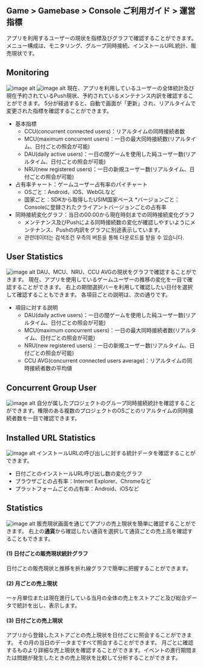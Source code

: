 ## Game > Gamebase > Console ご利用ガイド > 運営指標

アプリを利用するユーザーの現状を指標及びグラフで確認することができます。
メニュー構成は、モニタリング、グループ同時接続、インストールURL統計、販売現状です。


## Monitoring
![image alt](http://static.toastoven.net/prod_gamebase/Operators_Guide/Console_Monitoring_Monitoring1_1.2.png)
![image alt](http://static.toastoven.net/prod_gamebase/Operators_Guide/Console_Monitoring_Monitoring2_1.2.png)
現在、アプリを利用しているユーザーの全体統計及び現在予約されているPush現状、予約されているメンテナンス内訳を確認することができます。
5分が経過すると、自動で画面が「更新」され、リアルタイムで変更された指標を確認することができます。

* 基本指標
	* CCU(concurrent connected users)：リアルタイムの同時接続者数
	* MCU(maximum concurrent users)：一日の最大同時接続数(リアルタイム、日付ごとの照会が可能)
	* DAU(daily active users)：一日の間ゲームを使用した純ユーザー数(リアルタイム、日付ごとの照会が可能)
	* NRU(new registered users)：一日の新規ユーザー数(リアルタイム、日付ごとの照会が可能)
* 占有率チャート：ゲームユーザー占有率のパイチャート
	* OSごと：Android、iOS、WebGLなど
	* 国家ごと：SDKから取得したUSIM国家ベース
	*バージョンごと：Consoleに登録されたクライアントバージョンごとの占有率
* 同時接続変化グラフ：当日の00:00から現在時刻までの同時接続変化グラフ
	* メンテナンス及びPushによる同時接続数の変化が確認しやすいようにメンテナンス、Pushの内訳をグラフに別途表示しています。
	* 관련데이터는 검색조건 우측의 버튼을 통해 다운로드를 받을 수 있습니다.

## User Statistics
![image alt](http://static.toastoven.net/prod_gamebase/Operators_Guide/Console_Monitoring_UserStatistics1_1.0.png)
DAU、MCU、NRU、CCU AVGの現状をグラフで確認することができます。
現在、アプリを使用しているゲームユーザーの推移の変化を一目で確認することができます。
右上の期間選択バーを利用して確認したい日付を選択して確認することもできます。
各項目ごとの説明は、次の通りです。

* 項目に対する説明
	* DAU(daily active users)：一日の間ゲームを使用した純ユーザー数(リアルタイム、日付ごとの照会が可能)
	* MCU(maximum concurrent users)：一日の最大同時接続者数(リアルタイム、日付ごとの照会が可能)
	* NRU(new registered users)：一日の新規ユーザー数(リアルタイム、日付ごとの照会が可能)
	* CCU AVG(concurrent connected users average)：リアルタイムの同時接続者数の平均値

## Concurrent Group User
![image alt](http://static.toastoven.net/prod_gamebase/Operators_Guide/Console_Monitoring_ConcurrentUser1_1.1.png)
自分が属したプロジェクトのグループ同時接続統計を確認することができます。権限のある複数のプロジェクトのOSごとのリアルタイムの同時接続者数を一目で確認できます。


## Installed URL Statistics
![image alt](http://static.toastoven.net/prod_gamebase/Operators_Guide/Console_Monitoring_InstallUrl1_1.0.png)
インストールURLの呼び出しに対する統計データを確認することができます。

* 日付ごとのインストールURL呼び出し数の変化グラフ
* ブラウザごとの占有率：Internet Explorer、Chromeなど
* プラットフォームごとの占有率：Android、iOSなど
  

## Statistics
![image alt](http://static.toastoven.net/prod_gamebase/Operators_Guide/Console_Monitoring_Statistics1_1.2.png)
販売現状画面を通じてアプリの売上現状を簡単に確認することができます。
右上の**通貨**から確認したい通貨を選択して通貨ごとの売上高を確認することもできます。

#### (1) 日付ごとの販売現状統計グラフ
日付ごとの販売現状と推移を折れ線グラフで簡単に把握することができます。

#### (2) 月ごとの売上現状
一ヶ月単位または現在進行している当月の全体の売上をストアごと及び総合データで統計を出し、表示します。

#### (3) 日付ごとの売上現状
アプリから登録したストアごとの売上現状を日付ごとに照会することができます。
その月の当日のデータまですべて照会することができます。
月ごとに確認するものより詳細な売上現状を確認することができます。イベントの進行期間または問題が発生したときの売上現状を比較して分析することができます。